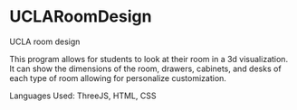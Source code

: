 # UCLARoomDesign
UCLA room design 

This program allows for students to look at their room in a 3d visualization. It can show the dimensions of the room, drawers, cabinets, and desks of each type of room allowing for personalize customization. 

Languages Used: ThreeJS, HTML, CSS

